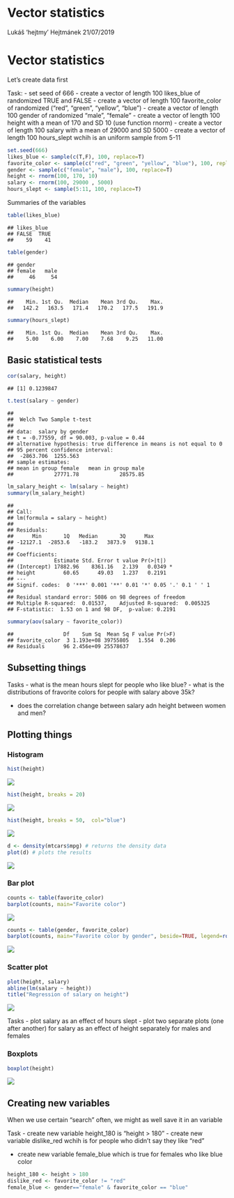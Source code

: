 Vector statistics
================
Lukáš ‘hejtmy’ Hejtmánek
21/07/2019

# Vector statistics

Let’s create data first

Task: - set seed of 666 - create a vector of length 100 likes\_blue of
randomized TRUE and FALSE - create a vector of length 100
favorite\_color of randomized (“red”, “green”, “yellow”, “blue”) -
create a vector of length 100 gender of randomized “male”, “female” -
create a vector of length 100 height with a mean of 170 and SD 10 (use
function rnorm) - create a vector of length 100 salary with a mean of
29000 and SD 5000 - create a vector of length 100 hours\_slept wchih is
an uniform sample from 5-11

``` r
set.seed(666)
likes_blue <- sample(c(T,F), 100, replace=T)
favorite_color <- sample(c("red", "green", "yellow", "blue"), 100, replace=T)
gender <- sample(c("female", "male"), 100, replace=T)
height <- rnorm(100, 170, 10)
salary <- rnorm(100, 29000 , 5000)
hours_slept <- sample(5:11, 100, replace=T)
```

Summaries of the variables

``` r
table(likes_blue)
```

    ## likes_blue
    ## FALSE  TRUE 
    ##    59    41

``` r
table(gender)
```

    ## gender
    ## female   male 
    ##     46     54

``` r
summary(height)
```

    ##    Min. 1st Qu.  Median    Mean 3rd Qu.    Max. 
    ##   142.2   163.5   171.4   170.2   177.5   191.9

``` r
summary(hours_slept)
```

    ##    Min. 1st Qu.  Median    Mean 3rd Qu.    Max. 
    ##    5.00    6.00    7.00    7.68    9.25   11.00

## Basic statistical tests

``` r
cor(salary, height)
```

    ## [1] 0.1239847

``` r
t.test(salary ~ gender)
```

    ## 
    ##  Welch Two Sample t-test
    ## 
    ## data:  salary by gender
    ## t = -0.77559, df = 90.003, p-value = 0.44
    ## alternative hypothesis: true difference in means is not equal to 0
    ## 95 percent confidence interval:
    ##  -2863.706  1255.563
    ## sample estimates:
    ## mean in group female   mean in group male 
    ##             27771.78             28575.85

``` r
lm_salary_height <- lm(salary ~ height)
summary(lm_salary_height)
```

    ## 
    ## Call:
    ## lm(formula = salary ~ height)
    ## 
    ## Residuals:
    ##      Min       1Q   Median       3Q      Max 
    ## -12127.1  -2853.6   -183.2   3873.9   9138.1 
    ## 
    ## Coefficients:
    ##             Estimate Std. Error t value Pr(>|t|)  
    ## (Intercept) 17882.96    8361.16   2.139   0.0349 *
    ## height         60.65      49.03   1.237   0.2191  
    ## ---
    ## Signif. codes:  0 '***' 0.001 '**' 0.01 '*' 0.05 '.' 0.1 ' ' 1
    ## 
    ## Residual standard error: 5086 on 98 degrees of freedom
    ## Multiple R-squared:  0.01537,    Adjusted R-squared:  0.005325 
    ## F-statistic:  1.53 on 1 and 98 DF,  p-value: 0.2191

``` r
summary(aov(salary ~ favorite_color))
```

    ##                Df    Sum Sq  Mean Sq F value Pr(>F)
    ## favorite_color  3 1.193e+08 39755805   1.554  0.206
    ## Residuals      96 2.456e+09 25578637

## Subsetting things

Tasks - what is the mean hours slept for people who like blue? - what is
the distributions of fravorite colors for people with salary above 35k?
- does the correlation change between salary adn height between women
and men?

## Plotting things

### Histogram

``` r
hist(height)
```

![](5-vector-statistics_files/figure-gfm/unnamed-chunk-4-1.png)<!-- -->

``` r
hist(height, breaks = 20)
```

![](5-vector-statistics_files/figure-gfm/unnamed-chunk-4-2.png)<!-- -->

``` r
hist(height, breaks = 50,  col="blue")
```

![](5-vector-statistics_files/figure-gfm/unnamed-chunk-4-3.png)<!-- -->

``` r
d <- density(mtcars$mpg) # returns the density data 
plot(d) # plots the results
```

![](5-vector-statistics_files/figure-gfm/unnamed-chunk-4-4.png)<!-- -->

### Bar plot

``` r
counts <- table(favorite_color)
barplot(counts, main="Favorite color")
```

![](5-vector-statistics_files/figure-gfm/unnamed-chunk-5-1.png)<!-- -->

``` r
counts <- table(gender, favorite_color)
barplot(counts, main="Favorite color by gender", beside=TRUE, legend=rownames(counts))
```

![](5-vector-statistics_files/figure-gfm/unnamed-chunk-5-2.png)<!-- -->

### Scatter plot

``` r
plot(height, salary)
abline(lm(salary ~ height))
title("Regression of salary on height")
```

![](5-vector-statistics_files/figure-gfm/unnamed-chunk-6-1.png)<!-- -->

Tasks - plot salary as an effect of hours slept - plot two separate
plots (one after another) for salary as an effect of height separately
for males and females

### Boxplots

``` r
boxplot(height)
```

![](5-vector-statistics_files/figure-gfm/unnamed-chunk-7-1.png)<!-- -->

## Creating new variables

When we use certain “search” often, we might as well save it in an
variable

Task - create new variable height\_180 is “height \> 180” - create new
variable dislike\_red wchih is for people who didn’t say they like “red”
- create new variable female\_blue which is true for females who like
blue color

``` r
height_180 <- height > 180
dislike_red <- favorite_color != "red"
female_blue <- gender=="female" & favorite_color == "blue"
```
